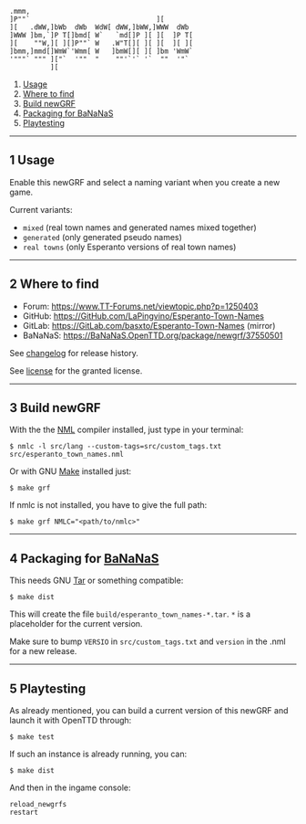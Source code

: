     .mmm,
    ]P""`                               ][
    ][   .dWW,]bWb  dWb  WdW[ dWW,]bWW,]WWW  dWb
    ]WWW ]bm,`]P T[]bmd[ W`   `md[]P ][ ][  ]P T[
    ][    ""W,][ ][]P""` W   .W"T[][ ][ ][  ][ ][
    ]bmm,]mmd[]WmW`'Wmm[ W   ]bmW[][ ][ ]bm 'WmW`
    '"""` """ ]["`  '""  "    ""'`'` '`  ""  '"`
              ][

1. [Usage][]
2. [Where to find][]
3. [Build newGRF][]
4. [Packaging for BaNaNaS][]
5. [Playtesting][]


-------
1 Usage
-------

Enable this newGRF and select a naming variant when you create a new game.

Current variants:
- `mixed` (real town names and generated names mixed together)
- `generated` (only generated pseudo names)
- `real towns` (only Esperanto versions of real town names)


---------------
2 Where to find
---------------

- Forum:   https://www.TT-Forums.net/viewtopic.php?p=1250403
- GitHub:  https://GitHub.com/LaPingvino/Esperanto-Town-Names
- GitLab:  https://GitLab.com/basxto/Esperanto-Town-Names (mirror)
- BaNaNaS: https://BaNaNaS.OpenTTD.org/package/newgrf/37550501

See [changelog][] for release history.

See [license][] for the granted license.


--------------
3 Build newGRF
--------------

With the the [NML][] compiler installed, just type in your terminal:

    $ nmlc -l src/lang --custom-tags=src/custom_tags.txt src/esperanto_town_names.nml

Or with GNU [Make][] installed just:

    $ make grf

If nmlc is not installed, you have to give the full path:

    $ make grf NMLC="<path/to/nmlc>"


---------------------------
4 Packaging for [BaNaNaS][]
---------------------------

This needs GNU [Tar][] or something compatible:

    $ make dist

This will create the file `build/esperanto_town_names-*.tar`.
`*` is a placeholder for the current version.

Make sure to bump `VERSIO` in `src/custom_tags.txt`
and `version` in the .nml for a new release.


---------------------------
5 Playtesting
---------------------------

As already mentioned, you can build a current version of this newGRF
and launch it with OpenTTD through:

    $ make test

If such an instance is already running, you can:

    $ make dist

And then in the ingame console:

    reload_newgrfs
    restart

[changelog]:             CHANGELOG.md
[license]:               LICENSE.md
[NML]:                   https://github.com/OpenTTD/NML
[Make]:                  https://www.GNU.org/software/Make/
[BaNaNaS]:               https://BaNaNaS.OpenTTD.org/
[Tar]:                   https://www.GNU.org/software/Tar/

[Usage]:                 #1-usage
[Where to find]:         #2-where-to-find
[Build newGRF]:          #3-build-newgrf
[Packaging for BaNaNaS]: #4-packaging-for-bananas
[Playtesting]:           #5-playtesting